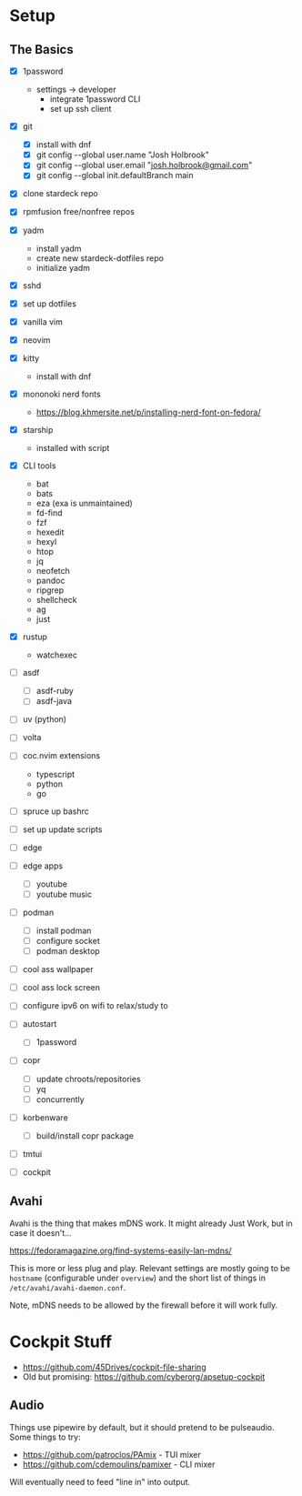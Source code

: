 # Setup

## The Basics

- [x] 1password
  - settings -> developer
    - integrate 1password CLI
    - set up ssh client
- [x] git
  - [x] install with dnf
  - [x] git config --global user.name "Josh Holbrook"
  - [x] git config --global user.email "josh.holbrook@gmail.com"
  - [x] git config --global init.defaultBranch main
- [x] clone stardeck repo
- [x] rpmfusion free/nonfree repos
- [x] yadm
  - install yadm
  - create new stardeck-dotfiles repo
  - initialize yadm
- [x] sshd
- [x] set up dotfiles
- [x] vanilla vim
- [x] neovim
- [x] kitty
  - install with dnf
- [x] mononoki nerd fonts
  - <https://blog.khmersite.net/p/installing-nerd-font-on-fedora/>
- [x] starship
  - installed with script
- [x] CLI tools
  - bat
  - bats
  - eza (exa is unmaintained)
  - fd-find
  - fzf
  - hexedit
  - hexyl
  - htop
  - jq
  - neofetch
  - pandoc
  - ripgrep
  - shellcheck
  - ag
  - just
- [x] rustup
  - watchexec
- [ ] asdf
  - [ ] asdf-ruby
  - [ ] asdf-java
- [ ] uv (python)
- [ ] volta
- [ ] coc.nvim extensions
  - typescript
  - python
  - go
- [ ] spruce up bashrc
- [ ] set up update scripts

- [ ] edge
- [ ] edge apps
  - [ ] youtube
  - [ ] youtube music

- [ ] podman
  - [ ] install podman
  - [ ] configure socket
  - [ ] podman desktop
- [ ] cool ass wallpaper
- [ ] cool ass lock screen
- [ ] configure ipv6 on wifi to relax/study to
- [ ] autostart
  - [ ] 1password

- [ ] copr
  - [ ] update chroots/repositories
  - [ ] yq
  - [ ] concurrently
- [ ] korbenware
  - [ ] build/install copr package
- [ ] tmtui
- [ ] cockpit

## Avahi

Avahi is the thing that makes mDNS work. It might already Just Work, but in
case it doesn't...

<https://fedoramagazine.org/find-systems-easily-lan-mdns/>

This is more or less plug and play. Relevant settings are mostly going to be
`hostname` (configurable under `overview`)  and the short list of
things in `/etc/avahi/avahi-daemon.conf`.

Note, mDNS needs to be allowed by the firewall before it will work fully.

# Cockpit Stuff

* <https://github.com/45Drives/cockpit-file-sharing>
* Old but promising: <https://github.com/cyberorg/apsetup-cockpit>

## Audio

Things use pipewire by default, but it should pretend to be pulseaudio. Some
things to try:

* <https://github.com/patroclos/PAmix> - TUI mixer
* <https://github.com/cdemoulins/pamixer> - CLI mixer

Will eventually need to feed "line in" into output.
